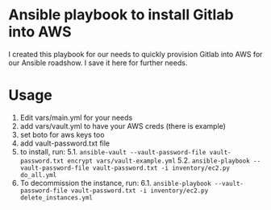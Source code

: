 # Ansible playbook to install Gitlab into AWS

I created this playbook for our needs to quickly provision Gitlab into AWS
for our Ansible roadshow. I save it here for further needs.

# Usage

1. Edit vars/main.yml for your needs
2. add vars/vault.yml to have your AWS creds (there is example)
3. set boto for aws keys too
4. add vault-password.txt file
5. to install, run:
  5.1. ```ansible-vault --vault-password-file vault-password.txt encrypt vars/vault-example.yml```
  5.2. ```ansible-playbook --vault-password-file vault-password.txt -i inventory/ec2.py do_all.yml```
6. To decommission the instance, run:
  6.1. ```ansible-playbook --vault-password-file vault-password.txt -i inventory/ec2.py delete_instances.yml```
